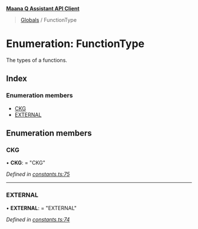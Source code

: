 **[Maana Q Assistant API Client](../README.md)**

> [Globals](../README.md) / FunctionType

# Enumeration: FunctionType

The types of a functions.

## Index

### Enumeration members

* [CKG](functiontype.md#ckg)
* [EXTERNAL](functiontype.md#external)

## Enumeration members

### CKG

•  **CKG**:  = "CKG"

*Defined in [constants.ts:75](https://github.com/maana-io/q-assistant-client/blob/18eccdb/src/constants.ts#L75)*

___

### EXTERNAL

•  **EXTERNAL**:  = "EXTERNAL"

*Defined in [constants.ts:74](https://github.com/maana-io/q-assistant-client/blob/18eccdb/src/constants.ts#L74)*

